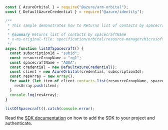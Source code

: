 ```javascript
const { AzureOrbital } = require("@azure/arm-orbital");
const { DefaultAzureCredential } = require("@azure/identity");

/**
 * This sample demonstrates how to Returns list of contacts by spacecraftName
 *
 * @summary Returns list of contacts by spacecraftName
 * x-ms-original-file: specification/orbital/resource-manager/Microsoft.Orbital/stable/2022-03-01/examples/ContactsBySpacecraftNameList.json
 */
async function listOfSpacecraft() {
  const subscriptionId = "subid";
  const resourceGroupName = "rg1";
  const spacecraftName = "AQUA";
  const credential = new DefaultAzureCredential();
  const client = new AzureOrbital(credential, subscriptionId);
  const resArray = new Array();
  for await (let item of client.contacts.list(resourceGroupName, spacecraftName)) {
    resArray.push(item);
  }
  console.log(resArray);
}

listOfSpacecraft().catch(console.error);
```

Read the [SDK documentation](https://github.com/Azure/azure-sdk-for-js/blob/%40azure%2Farm-orbital_1.0.0/sdk/orbital/arm-orbital/README.md) on how to add the SDK to your project and authenticate.
